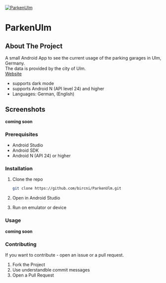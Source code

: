 [![ParkenUlm](https://github.com/bircni/ParkenUlm/actions/workflows/gradle.yml/badge.svg)](https://github.com/bircni/ParkenUlm/actions/workflows/gradle.yml)

# ParkenUlm

## About The Project

 A small Android App to see the current usage of the parking garages in Ulm, Germany.  
 The data is provided by the city of Ulm.  
 [Website](https://www.parken-in-ulm.de/)

- supports dark mode
- supports Android N (API level 24) and higher
- Languages: German, (English)

## Screenshots

**coming soon**

### Prerequisites

- Android Studio
- Android SDK
- Android N (API 24) or higher

### Installation

1. Clone the repo

   ```sh
   git clone https://github.com/bircni/ParkenUlm.git
   ```

2. Open in Android Studio
3. Run on emulator or device

### Usage

**coming soon**

### Contributing

If you want to contribute - open an issue or a pull request.

1. Fork the Project
2. Use understandble commit messages
3. Open a Pull Request
